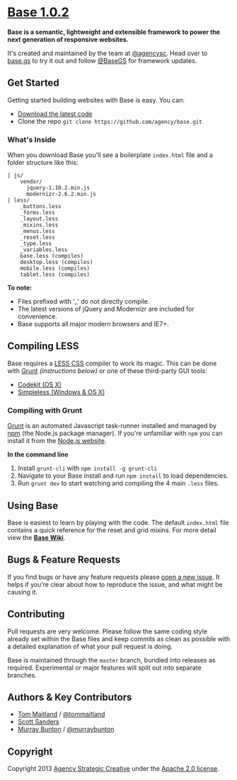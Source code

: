 [Base 1.0.2](http://base.gs/)
======

**Base is a semantic, lightweight and extensible framework to power the next generation of responsive websites.**

It's created and maintained by the team at [@agencysc](https://twitter.com/agencysc). Head over to [base.gs](http://base.gs) to try it out and follow [@BaseGS](https://twitter.com/basegs) for framework updates.

## Get Started

Getting started building websites with Base is easy. You can:

* [Download the latest code](https://github.com/agency/Base/archive/master.zip)
* Clone the repo `git clone https://github.com/agency/base.git`

### What's Inside

When you download Base you'll see a boilerplate `index.html` file and a folder structure like this:

```
| js/
    vendor/
      jquery-1.10.2.min.js
      modernizr-2.6.2.min.js
| less/
    _buttons.less
    _forms.less
    _layout.less
    _mixins.less
    _menus.less
    _reset.less
    _type.less
    _variables.less
    base.less (compiles)
    desktop.less (compiles)
    mobile.less (compiles)
    tablet.less (compiles)
```

**To note:**
* Files prefixed with ‘_’ do not directly compile.
* The latest versions of jQuery and Modernizr are included for convenience.
* Base supports all major modern browsers and IE7+.

## Compiling LESS

Base requires a [LESS CSS](http://lesscss.org/) compiler to work its magic. This can be done with [Grunt](http://gruntjs.com/) *(instructions below)* or one of these third-party GUI tools:

* [Codekit (OS X)](http://incident57.com/codekit/)
* [Simpleless (Windows & OS X)](http://wearekiss.com/simpless)

### Compiling with Grunt

[Grunt](http://gruntjs.com/) is an automated Javascript task-runner installed and managed by [npm](https://npmjs.org/) (the Node.js package manager). If you're unfamiliar with `npm` you can install it from the [Node.js website](http://nodejs.org/download/).

**In the command line**

1. Install `grunt-cli` with `npm install -g grunt-cli`
2. Navigate to your Base install and run `npm install` to load dependencies.
3. Run `grunt dev` to start watching and compiling the 4 main `.less` files.

## Using Base

Base is easiest to learn by playing with the code. The default `index.html` file contains a quick reference for the reset and grid mixins. For more detail view the **[Base Wiki](https://github.com/agency/base/wiki)**.

## Bugs & Feature Requests

If you find bugs or have any feature requests please [open a new issue](https://github.com/agency/base/issues). It helps if you’re clear about how to reproduce the issue, and what might be causing it.

## Contributing

Pull requests are very welcome. Please follow the same coding style already set within the Base files and keep commits as clean as possible with a detailed explanation of what your pull request is doing.

Base is maintained through the `master` branch, bundled into releases as required. Experimental or major features will split out into separate branches.

## Authors & Key Contributors

* [Tom Maitland](http://tommaitland.net) / [@tommaitland](https://twitter.com/tommaitland)
* [Scott Sanders](https://twitter.com/scottsanders)
* [Murray Bunton](http://murraybunton.com/) / [@murraybunton](https://twitter.com/murraybunton)

## Copyright

Copyright 2013 [Agency Strategic Creative](http://agency.sc/) under the [Apache 2.0 license](https://github.com/agency/base/blob/master/LICENSE).

